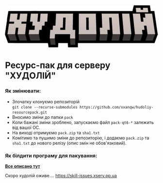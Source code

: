 ![Лого](https://github.com/xxanqw/hudoliy-resourcepack/blob/3e22022f440fbe8a61ce429501d7602c1b17a333/src/logo.png)  
# Ресурс-пак для серверу "ХУДОЛІЙ"


### Як змінювати:
 - Зпочатку клонуємо репозиторій  
 `git clone --recurse-submodules https://github.com/xxanqw/hudoliy-resourcepack.git`
 - Вносимо зміни до папки `pack`
 - Коли бажані зміни зроблено, запускаємо файл `pack-qt6-*` залежить від вашої ОС.  
 - На виході отримуємо `pack.zip` та `sha1.txt`
 - Комітимо та пушимо зміни до репозиторію, і додаємо `pack.zip` та `sha1.txt` до нового релізу (опис змін не обов'язковий).

### Як білдити програму для пакування:
 **[Все описано тут](https://github.com/xxanqw/hudoliy-resourcepack/tree/main/build)**

Скоро худолій оживе.... https://skill-issues.xserv.pp.ua
